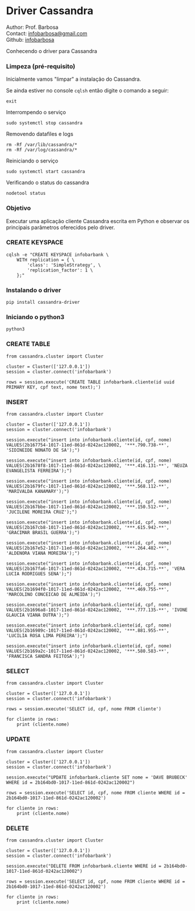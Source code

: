 # Driver Cassandra
Author: Prof. Barbosa<br>
Contact: infobarbosa@gmail.com<br>
Github: [infobarbosa](https://github.com/infobarbosa)

Conhecendo o driver para Cassandra

### Limpeza (pré-requisito)
Inicialmente vamos "limpar" a instalação do Cassandra.

Se ainda estiver no console `cqlsh` então digite o comando a seguir:
```
exit
```

Interrompendo o serviço
```
sudo systemctl stop cassandra
```

Removendo datafiles e logs
```
rm -Rf /var/lib/cassandra/*
rm -Rf /var/log/cassandra/*
```

Reiniciando o serviço
```
sudo systemctl start cassandra
```

Verificando o status do cassandra
```
nodetool status
```

### Objetivo
Executar uma aplicação cliente Cassandra escrita em Python e observar os principais parâmetros oferecidos pelo driver.

### CREATE KEYSPACE
```
cqlsh -e "CREATE KEYSPACE infobarbank \
    WITH replication = { \
        'class': 'SimpleStrategy', \
        'replication_factor': 1 \
    };"
```

### Instalando o driver
```
pip install cassandra-driver
```

### Iniciando o python3
```
python3
```

### CREATE TABLE
```
from cassandra.cluster import Cluster

cluster = Cluster(['127.0.0.1'])
session = cluster.connect('infobarbank')

rows = session.execute('CREATE TABLE infobarbank.cliente(id uuid PRIMARY KEY, cpf text, nome text);')

```

### INSERT
```
from cassandra.cluster import Cluster

cluster = Cluster(['127.0.0.1'])
session = cluster.connect('infobarbank')

session.execute("insert into infobarbank.cliente(id, cpf, nome) VALUES(2b167754-1017-11ed-861d-0242ac120002, '***.790.738-**', 'SIDINEIDE NONATO DE SA');")

session.execute("insert into infobarbank.cliente(id, cpf, nome) VALUES(2b1678f8-1017-11ed-861d-0242ac120002, '***.416.131-**', 'NEUZA EVANGELISTA FERREIRA');")

session.execute("insert into infobarbank.cliente(id, cpf, nome) VALUES(2b1679fc-1017-11ed-861d-0242ac120002, '***.568.112-**', 'MARIVALDA KANAMARY');")

session.execute("insert into infobarbank.cliente(id, cpf, nome) VALUES(2b167bbe-1017-11ed-861d-0242ac120002, '***.150.512-**', 'JUCILENE MOREIRA CRUZ');")

session.execute("insert into infobarbank.cliente(id, cpf, nome) VALUES(2b167cb8-1017-11ed-861d-0242ac120002, '***.615.942-**', 'GRACIMAR BRASIL GUERRA');")

session.execute("insert into infobarbank.cliente(id, cpf, nome) VALUES(2b167e52-1017-11ed-861d-0242ac120002, '***.264.482-**', 'ALDENORA VIANA MOREIRA');")

session.execute("insert into infobarbank.cliente(id, cpf, nome) VALUES(2b167fa6-1017-11ed-861d-0242ac120002, '***.434.715-**', 'VERA LUCIA RODRIGUES SENA');")

session.execute("insert into infobarbank.cliente(id, cpf, nome) VALUES(2b1694f0-1017-11ed-861d-0242ac120002, '***.469.755-**', 'MARCOLINO CONCEICAO DE ALMEIDA');")

session.execute("insert into infobarbank.cliente(id, cpf, nome) VALUES(2b1696a8-1017-11ed-861d-0242ac120002, '***.777.135-**', 'IVONE GLAUCIA VIANA DUTRA');")

session.execute("insert into infobarbank.cliente(id, cpf, nome) VALUES(2b16989c-1017-11ed-861d-0242ac120002, '***.881.955-**', 'LUCILIA ROSA LIMA PEREIRA');")

session.execute("insert into infobarbank.cliente(id, cpf, nome) VALUES(2b169a2c-1017-11ed-861d-0242ac120002, '***.580.583-**', 'FRANCISCA SANDRA FEITOSA');")
```

### SELECT
```
from cassandra.cluster import Cluster

cluster = Cluster(['127.0.0.1'])
session = cluster.connect('infobarbank')

rows = session.execute('SELECT id, cpf, nome FROM cliente')

for cliente in rows:
    print (cliente.nome)

```


### UPDATE
```
from cassandra.cluster import Cluster

cluster = Cluster(['127.0.0.1'])
session = cluster.connect('infobarbank')

session.execute("UPDATE infobarbank.cliente SET nome = 'DAVE BRUBECK' WHERE id = 2b164bd0-1017-11ed-861d-0242ac120002")

rows = session.execute('SELECT id, cpf, nome FROM cliente WHERE id = 2b164bd0-1017-11ed-861d-0242ac120002')

for cliente in rows:
    print (cliente.nome)

```

### DELETE
```
from cassandra.cluster import Cluster

cluster = Cluster(['127.0.0.1'])
session = cluster.connect('infobarbank')

session.execute("DELETE FROM infobarbank.cliente WHERE id = 2b164bd0-1017-11ed-861d-0242ac120002")

rows = session.execute('SELECT id, cpf, nome FROM cliente WHERE id = 2b164bd0-1017-11ed-861d-0242ac120002')

for cliente in rows:
    print (cliente.nome)

```
